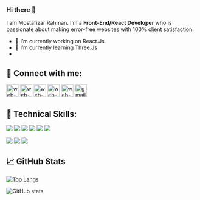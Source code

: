 
### Hi there 👋

I am Mostafizar Rahman. I’m a **Front-End/React Developer** who is passionate about making error-free websites with 100% client satisfaction. 

- 🔭 I’m currently working on React.Js
- 🌱 I’m currently learning Three.Js
- 

## 🤝 Connect with me:
<a href="https://www.linkedin.com/in/dev-mostafizar//" target="_blank"><img src="https://i.ibb.co/HCT80VM/linkedin.png" alt="web-1" border="0" width="32"></a>
<a href="https://web.facebook.com/profile.php?id=100008522538788" target="_blank"><img src="https://i.ibb.co/qgTHT2d/facebook.png" alt="web-1" border="0" width="32"></a>
<a href="https://www.instagram.com/dev.mostafizar//" target="_blank"><img src="https://i.ibb.co/7njZ6hJ/instagram.png" alt="web-1" border="0" width="32"></a>
<a href="https://twitter.com/MDMOSTA23184912" target="_blank"><img src="https://i.ibb.co/vsrv0Q9/twitter-2.png" alt="web-1" border="0" width="32"></a>
<a href="https://mostafizar.netlify.app/" target="_blank"><img src="https://i.ibb.co/SnmPkgM/web-1.png" alt="web-1" border="0" width="32"></a>
<a href="mailto:dev.mostafizar@gmail.com" target="_blank"><img src="https://i.ibb.co/D7XFdQp/gmail.png" alt="gmail" border="0" width="32"></a>



## 💼 Technical Skills:
![](https://img.shields.io/badge/Expertise-React-informational?logo=react&color=61DAFB)
![](https://img.shields.io/badge/Expertise-Javascript-informational?style=flat&logo=javascript&color=F7DF1E)
![](https://img.shields.io/badge/Expertise-HTML-informational?logo=HTML5&color=E34F26)
![](https://img.shields.io/badge/Expertise-CSS-informational?logo=CSS3&color=F5F5F5)
![](https://img.shields.io/badge/Expertise-SCSS-informational?style=flat&logo=sass&color=CC6699)
![](https://img.shields.io/badge/Comfortable-Tailwind%20CSS-informational?style=flat&logo=TailwindCSS&color=06B6D4)

![](https://img.shields.io/badge/Comfortable-TypeScript-informational?style=flat&logo=TypeScript&color=3178C6)
![](https://img.shields.io/badge/Comfortable-Redux-informational?style=flat&logo=redux&color=D6D6D6)
![](https://img.shields.io/badge/Comfortable-Next.Js-informational?style=flat&logo=Next.js&color=D6D6D6)




## 📈 GitHub Stats
[![Top Langs](https://github-readme-stats.vercel.app/api/top-langs/?username=mostafizar-rahman&layout=compact)](https://github.com/anuraghazra/github-readme-stats)

![GitHub stats](https://github-readme-stats.vercel.app/api?username=mostafizar-rahman&show_icons=true)  


